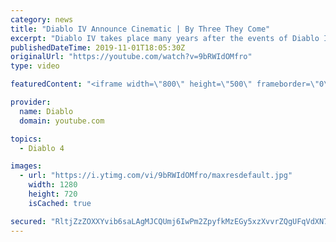```yaml
---
category: news
title: "Diablo IV Announce Cinematic | By Three They Come"
excerpt: "Diablo IV takes place many years after the events of Diablo III, after millions have been slaughtered by the actions of the High Heavens and Burning Hells alike."
publishedDateTime: 2019-11-01T18:05:30Z
originalUrl: "https://youtube.com/watch?v=9bRWIdOMfro"
type: video

featuredContent: "<iframe width=\"800\" height=\"500\" frameborder=\"0\" src=\"https://www.youtube.com/embed/9bRWIdOMfro\" allow=\"accelerometer; autoplay; encrypted-media; gyroscope; picture-in-picture\" allowfullscreen></iframe>"

provider:
  name: Diablo
  domain: youtube.com

topics:
  - Diablo 4

images:
  - url: "https://i.ytimg.com/vi/9bRWIdOMfro/maxresdefault.jpg"
    width: 1280
    height: 720
    isCached: true

secured: "RltjZzZOXXYvib6saLAgMJCQUmj6IwPm2ZpyfkMzEGy5xzXvvrZQgUFqVdXN7poxUAo8zDiWkY0GYHnoOZ5s9lJUXGyj7DUB5EUM+g043T705Sm98xNLVPrwmw6dPkc/O/j89PY4jtf5ounOV04H0Le6u/feI+4ecLPswZq5Joet00PUZBQt38xEfR4kOZh8sizQPObXdlejob9G7mUaiqaXg9vqTvmrfY0PVObmBJJo9ip6/7fx9nieNVJIv2dEDP4qzw3Hps7HbHfTbHPdF+kteFpWEHHWHhdxBAFg/mFgAD1CQj8LQiIVMWKgCDQWswjXGpcbB7bDaAQ1wCDPuboGVQ3i+2SysUJbZa98R9B59s90htfH1PvdTb+jxpQCzGRprSKXxrYhpkKu64Aw2qLnikgVTq6hdkC3O6jp/TmqE9VDYI/UN+Upy9/bwz02;N8Kiqyx9kR1Wup2ncWWB4Q=="
---
```


